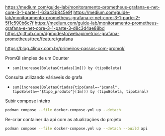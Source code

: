 https://medium.com/guide-lab/monitoramento-prometheus-grafana-e-net-core-3-1-parte-1-63a43b845e9f
https://medium.com/guide-lab/monitoramento-prometheus-grafana-e-net-core-3-1-parte-2-5f1c590b6c7f
https://medium.com/guide-lab/monitoramento-prometheus-grafana-e-net-core-3-1-parte-3-d8c3d4ae88bd
https://github.com/dgmodesto/webapimetrics-grafana-prometheus/tree/feature/grafana

https://blog.4linux.com.br/primeiros-passos-com-promql/


PromQl simples de um Counter
- `sum(increase(BoletasCriadas[1m])) by (tipoBoleta)`

Consulta utilizando váriaveis do grafa
- `sum(increase(BoletasCriadas{tipoCanal=~"$canal", tipoBoleta=~"$tipo_produto"}[1m])) by (tipoBoleta, tipoCanal)`

Subir compose inteiro
```bash
podman compose --file docker-compose.yml up --detach
```

Re-criar container da api com as atualizações do projeto
```bash
podman compose --file docker-compose.yml up --detach --build api
```
